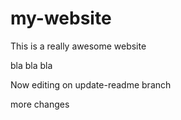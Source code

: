 # my-website

This is a really awesome website

bla bla bla

Now editing on update-readme branch

more changes
